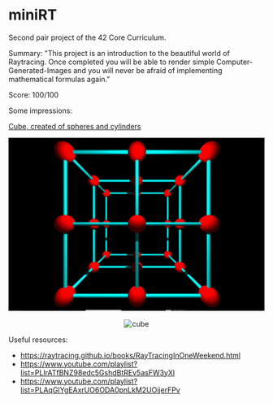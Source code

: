 # miniRT

Second pair project of the 42 Core Curriculum.

Summary: 
"This project is an introduction to the beautiful world of Raytracing.
Once completed you will be able to render simple Computer-Generated-Images and you
will never be afraid of implementing mathematical formulas again."

Score: 100/100

Some impressions:

[Cube, created of spheres and cylinders](https://github.com/chilituna/miniRT/blob/main/images/cube.png)

![screenshot](images/cube.png)

<p align="center">
  <img src="[images/cube.png]" width="350" title="cube">
</p>

Useful resources:
- https://raytracing.github.io/books/RayTracingInOneWeekend.html
- https://www.youtube.com/playlist?list=PLlrATfBNZ98edc5GshdBtREv5asFW3yXl
- https://www.youtube.com/playlist?list=PLAqGIYgEAxrUO6ODA0pnLkM2UOijerFPv
